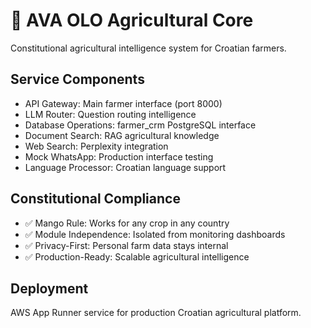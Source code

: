 # 🌾 AVA OLO Agricultural Core

Constitutional agricultural intelligence system for Croatian farmers.

## Service Components
- API Gateway: Main farmer interface (port 8000)
- LLM Router: Question routing intelligence
- Database Operations: farmer_crm PostgreSQL interface
- Document Search: RAG agricultural knowledge
- Web Search: Perplexity integration
- Mock WhatsApp: Production interface testing
- Language Processor: Croatian language support

## Constitutional Compliance
- ✅ Mango Rule: Works for any crop in any country
- ✅ Module Independence: Isolated from monitoring dashboards
- ✅ Privacy-First: Personal farm data stays internal
- ✅ Production-Ready: Scalable agricultural intelligence

## Deployment
AWS App Runner service for production Croatian agricultural platform.